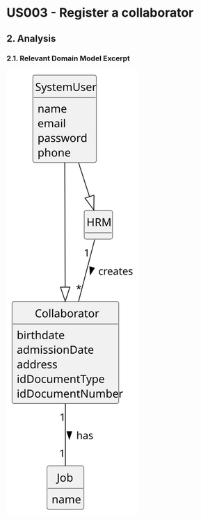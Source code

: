 # US003 - Register a collaborator 

## 2. Analysis

### 2.1. Relevant Domain Model Excerpt

![Domain Model](svg/us003-domain-model.svg)
